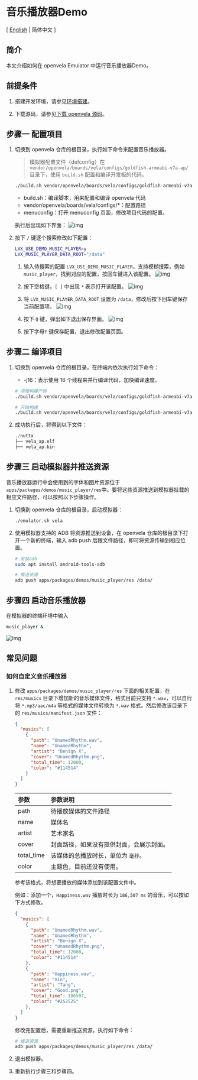 # 音乐播放器Demo

\[ [English](Music_Player_Example.md) | 简体中文 \]

## 简介

本文介绍如何在 openvela Emulator 中运行音乐播放器Demo。

## 前提条件

1. 搭建开发环境，请参见[环境搭建](../Getting_Started/Set_up_the_development_environment_zh-cn.md)。

2. 下载源码，请参见[下载 openvela 源码](../Getting_Started/Download_Vela_sources_zh-cn.md)。

## 步骤一 配置项目

1. 切换到 openvela 仓库的根目录，执行如下命令来配置音乐播放器。
    > 模拟器配置文件（defconfig）在 `vendor/openvela/boards/vela/configs/goldfish-armeabi-v7a-ap/` 目录下，使用 `build.sh` 配置和编译开发板的代码。

    ```Bash
    ./build.sh vendor/openvela/boards/vela/configs/goldfish-armeabi-v7a-ap menuconfig
    ```

    - build.sh：编译脚本，用来配置和编译 openvela 代码
    - vendor/openvela/boards/vela/configs/*：配置路径
    - menuconfig：打开 menuconfig 页面，修改项目代码的配置。

    执行后出现如下界面：
    ![img](images/020.png)

2. 按下 `/` 键逐个搜索修改如下配置：

    ```Bash
    LVX_USE_DEMO_MUSIC_PLAYER=y
    LVX_MUSIC_PLAYER_DATA_ROOT="/data"
    ```

    1. 输入待搜索的配置 `LVX_USE_DEMO_MUSIC_PLAYER`，支持模糊搜索，例如 `music_player`，找到对应的配置，按回车键进入该配置。
    ![img](images/021.png)

    2. 按下空格键，`[ ]` 中出现 `*` 表示打开该配置。
    ![img](images/022.png)

    3. 将 `LVX_MUSIC_PLAYER_DATA_ROOT` 设置为 `/data`，修改后按下回车键保存当前配置项。
    ![img](images/023.png)

    4. 按下 `Q` 键，弹出如下退出保存界面。
    ![img](images/024.png)

    5. 按下字母`Y` 键保存配置，退出修改配置页面。

## 步骤二 编译项目

1. 切换到 openvela 仓库的根目录，在终端内依次执行如下命令：
   
   - -j16：表示使用 16 个线程来并行编译代码，加快编译速度。

    ```Bash
    # 清理构建产物
    ./build.sh vendor/openvela/boards/vela/configs/goldfish-armeabi-v7a-ap distclean -j16

    # 开始构建
    ./build.sh vendor/openvela/boards/vela/configs/goldfish-armeabi-v7a-ap -j16
    ```

2. 成功执行后，将得到以下文件：

    ```C++
    ./nuttx
    ├── vela_ap.elf
    ├── vela_ap.bin
    ```

## 步骤三 启动模拟器并推送资源
音乐播放器运行中会使用到的字体和图片资源位于`apps/packages/demos/music_player/res`中。要将这些资源推送到模拟器挂载的相应文件路径，可以按照以下步骤操作。

1. 切换到 openvela 仓库的根目录，启动模拟器：

    ```Bash
    ./emulator.sh vela
    ```

2. 使用模拟器支持的 ADB 将资源推送到设备，在 openvela 仓库的根目录下打开一个新的终端，输入 adb push 后跟文件路径，即可将资源传输到相应位置。

    ```Bash
    # 安装adb
    sudo apt install android-tools-adb

    # 推送资源
    adb push apps/packages/demos/music_player/res /data/
    ```

## 步骤四 启动音乐播放器

在模拟器的终端环境中输入

```Bash
music_player &
```
![img](images/025.png)

## 常见问题

### 如何自定义音乐播放器

1. 修改 `apps/packages/demos/music_player/res` 下面的相关配置，在 `res/musics` 目录下增加新的音乐媒体文件，格式目前只支持 `*.wav`，可以自行将 `*.mp3/aac/m4a` 等格式的媒体文件转换为 `*.wav` 格式。然后修改该目录下的 `res/musics/manifest.json` 文件：

    ```JSON
    {
      "musics": [
        {
          "path": "UnamedRhythm.wav",
          "name": "UnamedRhythm",
          "artist": "Benign X",
          "cover": "UnamedRhythm.png",
          "total_time": 12000,
          "color": "#114514"
        }
      ]
    }
    ```

    | 参数       | 参数说明                                 |
    | :--------- | :--------------------------------------- |
    | path       | 待播放媒体的文件路径                     |
    | name       | 媒体名                                   |
    | artist     | 艺术家名                                 |
    | cover      | 封面路径，如果没有提供封面，会展示封面。 |
    | total_time | 该媒体的总播放时长，单位为 `毫秒`。      |
    | color      | 主题色，目前还没有使用。                 |

    参考该格式，将想要播放的媒体添加到该配置文件中。

    例如：添加一个，`Happiness.wav` 播放时长为 `186,507 ms` 的音乐，可以按如下方式修改。

    ```JSON
    {
      "musics": [
        {
          "path": "UnamedRhythm.wav",
          "name": "UnamedRhythm",
          "artist": "Benign X",
          "cover": "UnamedRhythm.png",
          "total_time": 12000,
          "color": "#114514"
        },
        {
          "path": "Happiness.wav",
          "name": "Xin",
          "artist": "Tang",
          "cover": "Good.png",
          "total_time": 186507,
          "color": "#252525"
        },
      ]
    }
    ```

    修改完配置后，需要重新推送资源，执行如下命令：

    ```Bash
    # 推送资源
    adb push apps/packages/demos/music_player/res /data/
    ```

2. 退出模拟器。

3. 重新执行步骤三和步骤四。